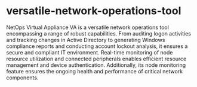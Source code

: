 # versatile-network-operations-tool
NetOps Virtual Appliance VA is a versatile network operations tool encompassing a range of robust capabilities. From auditing logon activities and tracking changes in Active Directory to generating Windows compliance reports and conducting account lockout analysis, it ensures a secure and compliant IT environment. Real-time monitoring of node resource utilization and connected peripherals enables efficient resource management and device authentication. Additionally, its node monitoring feature ensures the ongoing health and performance of critical network components.
